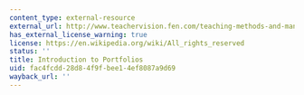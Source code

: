 ```yaml
---
content_type: external-resource
external_url: http://www.teachervision.fen.com/teaching-methods-and-management/experimental-education/4528.html?page=2&detoured=1
has_external_license_warning: true
license: https://en.wikipedia.org/wiki/All_rights_reserved
status: ''
title: Introduction to Portfolios
uid: fac4fcdd-28d8-4f9f-bee1-4ef8087a9d69
wayback_url: ''
---
```

